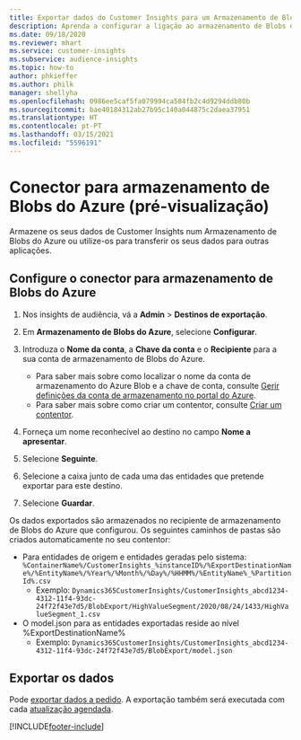 ```yaml
---
title: Exportar dados do Customer Insights para um Armazenamento de Blobs do Azure
description: Aprenda a configurar a ligação ao armazenamento de Blobs do Azure.
ms.date: 09/18/2020
ms.reviewer: mhart
ms.service: customer-insights
ms.subservice: audience-insights
ms.topic: how-to
author: phkieffer
ms.author: philk
manager: shellyha
ms.openlocfilehash: 0986ee5caf5fa079994ca584fb2c4d9294ddb80b
ms.sourcegitcommit: bae40184312ab27b95c140a044875c2daea37951
ms.translationtype: HT
ms.contentlocale: pt-PT
ms.lasthandoff: 03/15/2021
ms.locfileid: "5596191"
---
```

# <a name="connector-for-azure-blob-storage-preview"></a>Conector para armazenamento de Blobs do Azure (pré-visualização)

Armazene os seus dados de Customer Insights num Armazenamento de Blobs do Azure ou utilize-os para transferir os seus dados para outras aplicações.

## <a name="configure-the-connector-for-azure-blob-storage"></a>Configure o conector para armazenamento de Blobs do Azure

1. Nos insights de audiência, vá a **Admin** > **Destinos de exportação**.

1. Em **Armazenamento de Blobs do Azure**, selecione **Configurar**.

1. Introduza o **Nome da conta**, a **Chave da conta** e o **Recipiente** para a sua conta de armazenamento de Blobs do Azure.
    - Para saber mais sobre como localizar o nome da conta de armazenamento do Azure Blob e a chave de conta, consulte [Gerir definições da conta de armazenamento no portal do Azure](/azure/storage/common/storage-account-manage).
    - Para saber mais sobre como criar um contentor, consulte [Criar um contentor](/azure/storage/blobs/storage-quickstart-blobs-portal#create-a-container).

1. Forneça um nome reconhecível ao destino no campo **Nome a apresentar**.

1. Selecione **Seguinte**.

1. Selecione a caixa junto de cada uma das entidades que pretende exportar para este destino.

1. Selecione **Guardar**.

Os dados exportados são armazenados no recipiente de armazenamento de Blobs do Azure que configurou. Os seguintes caminhos de pastas são criados automaticamente no seu contentor:

- Para entidades de origem e entidades geradas pelo sistema: `%ContainerName%/CustomerInsights_%instanceID%/%ExportDestinationName%/%EntityName%/%Year%/%Month%/%Day%/%HHMM%/%EntityName%_%PartitionId%.csv`
  - Exemplo: `Dynamics365CustomerInsights/CustomerInsights_abcd1234-4312-11f4-93dc-24f72f43e7d5/BlobExport/HighValueSegment/2020/08/24/1433/HighValueSegment_1.csv`
- O model.json para as entidades exportadas reside ao nível %ExportDestinationName%
  - Exemplo: `Dynamics365CustomerInsights/CustomerInsights_abcd1234-4312-11f4-93dc-24f72f43e7d5/BlobExport/model.json`

## <a name="export-the-data"></a>Exportar os dados

Pode [exportar dados a pedido](export-destinations.md#export-data-on-demand). A exportação também será executada com cada [atualização agendada](system.md#schedule-tab).


[!INCLUDE[footer-include](../includes/footer-banner.md)]